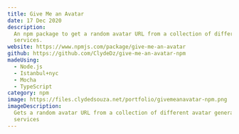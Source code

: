 ```yaml
---
title: Give Me an Avatar
date: 17 Dec 2020
description:
  An npm package to get a random avatar URL from a collection of different avatar generation
  services.
website: https://www.npmjs.com/package/give-me-an-avatar
github: https://github.com/ClydeDz/give-me-an-avatar-npm
madeUsing:
  - Node.js
  - Istanbul+nyc
  - Mocha
  - TypeScript
category: npm
image: https://files.clydedsouza.net/portfolio/givemeanavatar-npm.png
imageDescription:
  Gets a random avatar URL from a collection of different avatar generation
  services
---
```

